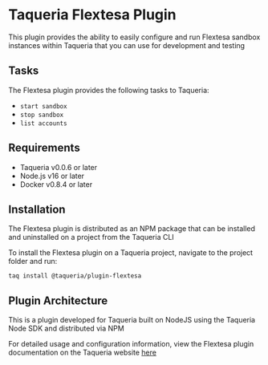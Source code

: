# Taqueria Flextesa Plugin

This plugin provides the ability to easily configure and run Flextesa sandbox instances within Taqueria that you can use for development and testing

## Tasks

The Flextesa plugin provides the following tasks to Taqueria:
- `start sandbox`
- `stop sandbox`
- `list accounts`

## Requirements

- Taqueria v0.0.6 or later
- Node.js v16 or later
- Docker v0.8.4 or later

## Installation

The Flextesa plugin is distributed as an NPM package that can be installed and uninstalled on a project from the Taqueria CLI

To install the Flextesa plugin on a Taqueria project, navigate to the project folder and run:
```shell
taq install @taqueria/plugin-flextesa
```

## Plugin Architecture

This is a plugin developed for Taqueria built on NodeJS using the Taqueria Node SDK and distributed via NPM

For detailed usage and configuration information, view the Flextesa plugin documentation on the Taqueria website [here](https://taqueria.io/docs/plugins/plugin-flextesa) 